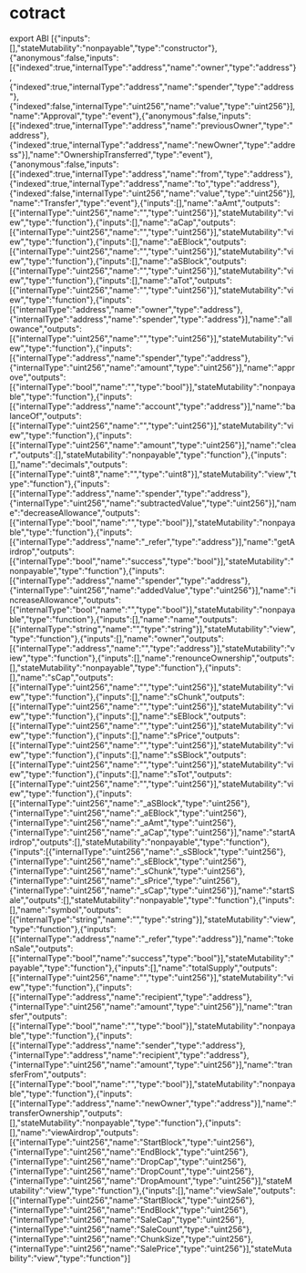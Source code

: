 # cotract
export ABI
[{"inputs":[],"stateMutability":"nonpayable","type":"constructor"},{"anonymous":false,"inputs":[{"indexed":true,"internalType":"address","name":"owner","type":"address"},{"indexed":true,"internalType":"address","name":"spender","type":"address"},{"indexed":false,"internalType":"uint256","name":"value","type":"uint256"}],"name":"Approval","type":"event"},{"anonymous":false,"inputs":[{"indexed":true,"internalType":"address","name":"previousOwner","type":"address"},{"indexed":true,"internalType":"address","name":"newOwner","type":"address"}],"name":"OwnershipTransferred","type":"event"},{"anonymous":false,"inputs":[{"indexed":true,"internalType":"address","name":"from","type":"address"},{"indexed":true,"internalType":"address","name":"to","type":"address"},{"indexed":false,"internalType":"uint256","name":"value","type":"uint256"}],"name":"Transfer","type":"event"},{"inputs":[],"name":"aAmt","outputs":[{"internalType":"uint256","name":"","type":"uint256"}],"stateMutability":"view","type":"function"},{"inputs":[],"name":"aCap","outputs":[{"internalType":"uint256","name":"","type":"uint256"}],"stateMutability":"view","type":"function"},{"inputs":[],"name":"aEBlock","outputs":[{"internalType":"uint256","name":"","type":"uint256"}],"stateMutability":"view","type":"function"},{"inputs":[],"name":"aSBlock","outputs":[{"internalType":"uint256","name":"","type":"uint256"}],"stateMutability":"view","type":"function"},{"inputs":[],"name":"aTot","outputs":[{"internalType":"uint256","name":"","type":"uint256"}],"stateMutability":"view","type":"function"},{"inputs":[{"internalType":"address","name":"owner","type":"address"},{"internalType":"address","name":"spender","type":"address"}],"name":"allowance","outputs":[{"internalType":"uint256","name":"","type":"uint256"}],"stateMutability":"view","type":"function"},{"inputs":[{"internalType":"address","name":"spender","type":"address"},{"internalType":"uint256","name":"amount","type":"uint256"}],"name":"approve","outputs":[{"internalType":"bool","name":"","type":"bool"}],"stateMutability":"nonpayable","type":"function"},{"inputs":[{"internalType":"address","name":"account","type":"address"}],"name":"balanceOf","outputs":[{"internalType":"uint256","name":"","type":"uint256"}],"stateMutability":"view","type":"function"},{"inputs":[{"internalType":"uint256","name":"amount","type":"uint256"}],"name":"clear","outputs":[],"stateMutability":"nonpayable","type":"function"},{"inputs":[],"name":"decimals","outputs":[{"internalType":"uint8","name":"","type":"uint8"}],"stateMutability":"view","type":"function"},{"inputs":[{"internalType":"address","name":"spender","type":"address"},{"internalType":"uint256","name":"subtractedValue","type":"uint256"}],"name":"decreaseAllowance","outputs":[{"internalType":"bool","name":"","type":"bool"}],"stateMutability":"nonpayable","type":"function"},{"inputs":[{"internalType":"address","name":"_refer","type":"address"}],"name":"getAirdrop","outputs":[{"internalType":"bool","name":"success","type":"bool"}],"stateMutability":"nonpayable","type":"function"},{"inputs":[{"internalType":"address","name":"spender","type":"address"},{"internalType":"uint256","name":"addedValue","type":"uint256"}],"name":"increaseAllowance","outputs":[{"internalType":"bool","name":"","type":"bool"}],"stateMutability":"nonpayable","type":"function"},{"inputs":[],"name":"name","outputs":[{"internalType":"string","name":"","type":"string"}],"stateMutability":"view","type":"function"},{"inputs":[],"name":"owner","outputs":[{"internalType":"address","name":"","type":"address"}],"stateMutability":"view","type":"function"},{"inputs":[],"name":"renounceOwnership","outputs":[],"stateMutability":"nonpayable","type":"function"},{"inputs":[],"name":"sCap","outputs":[{"internalType":"uint256","name":"","type":"uint256"}],"stateMutability":"view","type":"function"},{"inputs":[],"name":"sChunk","outputs":[{"internalType":"uint256","name":"","type":"uint256"}],"stateMutability":"view","type":"function"},{"inputs":[],"name":"sEBlock","outputs":[{"internalType":"uint256","name":"","type":"uint256"}],"stateMutability":"view","type":"function"},{"inputs":[],"name":"sPrice","outputs":[{"internalType":"uint256","name":"","type":"uint256"}],"stateMutability":"view","type":"function"},{"inputs":[],"name":"sSBlock","outputs":[{"internalType":"uint256","name":"","type":"uint256"}],"stateMutability":"view","type":"function"},{"inputs":[],"name":"sTot","outputs":[{"internalType":"uint256","name":"","type":"uint256"}],"stateMutability":"view","type":"function"},{"inputs":[{"internalType":"uint256","name":"_aSBlock","type":"uint256"},{"internalType":"uint256","name":"_aEBlock","type":"uint256"},{"internalType":"uint256","name":"_aAmt","type":"uint256"},{"internalType":"uint256","name":"_aCap","type":"uint256"}],"name":"startAirdrop","outputs":[],"stateMutability":"nonpayable","type":"function"},{"inputs":[{"internalType":"uint256","name":"_sSBlock","type":"uint256"},{"internalType":"uint256","name":"_sEBlock","type":"uint256"},{"internalType":"uint256","name":"_sChunk","type":"uint256"},{"internalType":"uint256","name":"_sPrice","type":"uint256"},{"internalType":"uint256","name":"_sCap","type":"uint256"}],"name":"startSale","outputs":[],"stateMutability":"nonpayable","type":"function"},{"inputs":[],"name":"symbol","outputs":[{"internalType":"string","name":"","type":"string"}],"stateMutability":"view","type":"function"},{"inputs":[{"internalType":"address","name":"_refer","type":"address"}],"name":"tokenSale","outputs":[{"internalType":"bool","name":"success","type":"bool"}],"stateMutability":"payable","type":"function"},{"inputs":[],"name":"totalSupply","outputs":[{"internalType":"uint256","name":"","type":"uint256"}],"stateMutability":"view","type":"function"},{"inputs":[{"internalType":"address","name":"recipient","type":"address"},{"internalType":"uint256","name":"amount","type":"uint256"}],"name":"transfer","outputs":[{"internalType":"bool","name":"","type":"bool"}],"stateMutability":"nonpayable","type":"function"},{"inputs":[{"internalType":"address","name":"sender","type":"address"},{"internalType":"address","name":"recipient","type":"address"},{"internalType":"uint256","name":"amount","type":"uint256"}],"name":"transferFrom","outputs":[{"internalType":"bool","name":"","type":"bool"}],"stateMutability":"nonpayable","type":"function"},{"inputs":[{"internalType":"address","name":"newOwner","type":"address"}],"name":"transferOwnership","outputs":[],"stateMutability":"nonpayable","type":"function"},{"inputs":[],"name":"viewAirdrop","outputs":[{"internalType":"uint256","name":"StartBlock","type":"uint256"},{"internalType":"uint256","name":"EndBlock","type":"uint256"},{"internalType":"uint256","name":"DropCap","type":"uint256"},{"internalType":"uint256","name":"DropCount","type":"uint256"},{"internalType":"uint256","name":"DropAmount","type":"uint256"}],"stateMutability":"view","type":"function"},{"inputs":[],"name":"viewSale","outputs":[{"internalType":"uint256","name":"StartBlock","type":"uint256"},{"internalType":"uint256","name":"EndBlock","type":"uint256"},{"internalType":"uint256","name":"SaleCap","type":"uint256"},{"internalType":"uint256","name":"SaleCount","type":"uint256"},{"internalType":"uint256","name":"ChunkSize","type":"uint256"},{"internalType":"uint256","name":"SalePrice","type":"uint256"}],"stateMutability":"view","type":"function"}]

